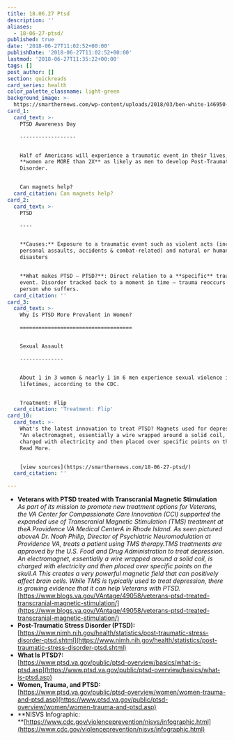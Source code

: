 ```yaml
---
title: 18.06.27 Ptsd
description: ''
aliases:
  - 18-06-27-ptsd/
published: true
date: '2018-06-27T11:02:52+00:00'
publishDate: '2018-06-27T11:02:52+00:00'
lastmod: '2018-06-27T11:35:22+00:00'
tags: []
post_author: []
section: quickreads
card_series: health
color_palette_classname: light-green
background_image: >-
  https://smarthernews.com/wp-content/uploads/2018/03/ben-white-146950-unsplash-scaled.jpg
card_1:
  card_text: >-
    PTSD Awareness Day

    ------------------


    Half of Americans will experience a traumatic event in their lives, yet
    **women are MORE than 2X** as likely as men to develop Post-Traumatic Stress
    Disorder.


    Can magnets help?
  card_citation: Can magnets help?
card_2:
  card_text: >-
    PTSD

    ----


    **Causes:** Exposure to a traumatic event such as violent acts (including
    personal assaults, accidents & combat-related) and natural or human-caused
    disasters


    **What makes PTSD – PTSD?**: Direct relation to a **specific** traumatic
    event. Disorder tracked back to a moment in time – trauma reoccurs in the
    person who suffers.
  card_citation: ''
card_3:
  card_text: >-
    Why Is PTSD More Prevalent in Women?

    ====================================


    Sexual Assault

    --------------


    About 1 in 3 women & nearly 1 in 6 men experience sexual violence in their
    lifetimes, according to the CDC.


    Treatment: Flip
  card_citation: 'Treatment: Flip'
card_10:
  card_text: >-
    What's the latest innovation to treat PTSD? Magnets used for depression -
    "An electromagnet, essentially a wire wrapped around a solid coil, is
    charged with electricity and then placed over specific points on the skull."
    Read More.


    [view sources](https://smarthernews.com/18-06-27-ptsd/)
  card_citation: ''

---
```

*   **Veterans with PTSD treated with Transcranial Magnetic Stimulation**  
    _As part of its mission to promote new treatment options for Veterans, the VA Center for Compassionate Care Innovation (CCI) supported the expanded use of Transcranial Magnetic Stimulation (TMS) treatment at theA Providence VA Medical CenterA in Rhode Island. As seen pictured aboveA Dr. Noah Philip, Director of Psychiatric Neuromodulation at Providence VA, treats a patient using TMS therapy.TMS treatments are approved by the U.S. Food and Drug Administration to treat depression. An electromagnet, essentially a wire wrapped around a solid coil, is charged with electricity and then placed over specific points on the skull.A This creates a very powerful magnetic field that can positively affect brain cells. While TMS is typically used to treat depression, there is growing evidence that it can help Veterans with PTSD._  
    [https://www.blogs.va.gov/VAntage/49058/veterans-ptsd-treated-transcranial-magnetic-stimulation/](https://www.blogs.va.gov/VAntage/49058/veterans-ptsd-treated-transcranial-magnetic-stimulation/)
*   **Post-Traumatic Stress Disorder (PTSD):**  
    [https://www.nimh.nih.gov/health/statistics/post-traumatic-stress-disorder-ptsd.shtml](https://www.nimh.nih.gov/health/statistics/post-traumatic-stress-disorder-ptsd.shtml)
*   **What Is PTSD?:**  
    [https://www.ptsd.va.gov/public/ptsd-overview/basics/what-is-ptsd.asp](https://www.ptsd.va.gov/public/ptsd-overview/basics/what-is-ptsd.asp)
*   **Women, Trauma, and PTSD:**  
    [https://www.ptsd.va.gov/public/ptsd-overview/women/women-trauma-and-ptsd.asp](https://www.ptsd.va.gov/public/ptsd-overview/women/women-trauma-and-ptsd.asp)
*   **NISVS Infographic:  
    **[https://www.cdc.gov/violenceprevention/nisvs/infographic.html](https://www.cdc.gov/violenceprevention/nisvs/infographic.html)